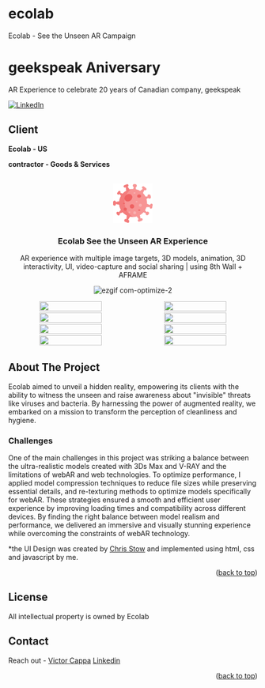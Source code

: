 # ecolab
Ecolab - See the Unseen AR Campaign
# geekspeak Aniversary
AR Experience to celebrate 20 years of Canadian company, geekspeak

<div id="top"></div>

[![LinkedIn][linkedin-shield]][linkedin-url]

<h2>Client</h2>
<p><b>Ecolab - US </b></p>
<p><b>contractor - Goods & Services </b></p>


<!-- PROJECT LOGO -->
 

<br />
<div align="center">
  <a href="https://github.com/victorcappa/ecolab">
    <img src="logo.png" alt="Logo" width="80" height="80">
  </a>

<h3 align="center">Ecolab See the Unseen AR Experience</h3>

  <p align="center">
AR experience with multiple image targets, 3D models, animation, 3D interactivity, UI, video-capture and social sharing | using 8th Wall + AFRAME
  </p>
  
![ezgif com-optimize-2](https://github.com/victorcappa/ecolab/assets/40408965/d49f6116-2c25-4762-89e0-f43aea38a45b)
 
<div id="photos" style="display: flex; flex-wrap: wrap;">
  <img src="https://github.com/victorcappa/ecolab/assets/40408965/f46a9702-880d-4e12-8cb0-5577a8d763ca" style="width: 50%; height: 50%;">
  <img src="https://github.com/victorcappa/ecolab/assets/40408965/78cb9e8b-d4d8-488f-9c56-d2985098e082" style="width: 50%; height: 50%;">
  <img src="https://github.com/victorcappa/ecolab/assets/40408965/a2e0e864-3192-4197-848b-83cf4bdb3920" style="width: 50%; height: 50%;">
  <img src="https://github.com/victorcappa/ecolab/assets/40408965/aabdcda1-08ae-457d-b740-e74cd4499d75" style="width: 50%; height: 50%;">
  <img src="https://github.com/victorcappa/ecolab/assets/40408965/530e16b8-10b3-4b21-b926-eb3671b91088" style="width: 50%; height: 50%;">
  <img src="https://github.com/victorcappa/ecolab/assets/40408965/54da2d92-6535-4ab0-b6cf-900659404520" style="width: 50%; height: 50%;">
  <img src="https://github.com/victorcappa/ecolab/assets/40408965/ddbc80ca-c54c-4de2-ad65-f7b81c5c942d" style="width: 50%; height: 50%;">
  <img src="https://github.com/victorcappa/ecolab/assets/40408965/bd9fba00-7efa-4ac7-9020-c7ab57e329b9" style="width: 50%; height: 50%;">
</div>




</div>


<!-- ABOUT THE PROJECT -->
## About The Project

 
<p align="left">
 <p> 
Ecolab aimed to unveil a hidden reality, empowering its clients with the ability to witness the unseen and raise awareness about "invisible" threats like viruses and bacteria. By harnessing the power of augmented reality, we embarked on a mission to transform the perception of cleanliness and hygiene.

 </p>
 
  <h3>Challenges</h3
   <p>
One of the main challenges in this project was striking a balance between the ultra-realistic models created with 3Ds Max and V-RAY and the limitations of webAR and web technologies. To optimize performance, I applied model compression techniques to reduce file sizes while preserving essential details, and re-texturing methods to optimize models specifically for webAR. These strategies ensured a smooth and efficient user experience by improving loading times and compatibility across different devices. By finding the right balance between model realism and performance, we delivered an immersive and visually stunning experience while overcoming the constraints of webAR technology.
 
 *the UI Design was created by <a href="https://www.linkedin.com/in/cstow/">Chris Stow</a> and implemented using html, css and javascript by me.
   </p>


<p align="right">(<a href="#top">back to top</a>)</p>


<!-- LICENSE -->
## License

All intellectual property is owned by Ecolab

<!-- CONTACT -->
## Contact

Reach out - <a href = "mailto: cappacurta@gmail.com">Victor Cappa</a>
<a href="https://www.linkedin.com/in/victor-cappa-50839788/">Linkedin</a>

<p align="right">(<a href="#top">back to top</a>)</p>

[linkedin-shield]: https://img.shields.io/badge/-LinkedIn-black.svg?style=for-the-badge&logo=linkedin&colorB=555
[linkedin-url]: https://www.linkedin.com/in/victor-cappa-50839788/

